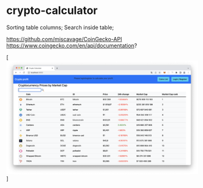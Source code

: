 # crypto-calculator

Sorting table columns;
Search inside table;

https://github.com/miscavage/CoinGecko-API
https://www.coingecko.com/en/api/documentation?

[<img alt="Merdzhen | LinkedIn" src="./images-readme/main-page.png" />]
